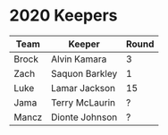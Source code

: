 # 2020 Keepers

| Team  | Keeper       | Round |
| ----- | ------------ | ----- |
| Brock | Alvin Kamara | 3     |
| Zach  | Saquon Barkley | 1 |
| Luke | Lamar Jackson | 15 |
| Jama | Terry McLaurin | ? |
| Mancz | Dionte Johnson | ? |
